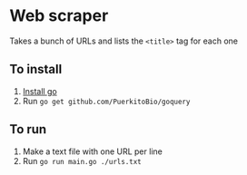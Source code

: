 # Web scraper

Takes a bunch of URLs and lists the `<title>` tag for each one

## To install
1. [Install go](https://golang.org/dl/)
2. Run `go get github.com/PuerkitoBio/goquery`

## To run
1. Make a text file with one URL per line
2. Run `go run main.go ./urls.txt`
